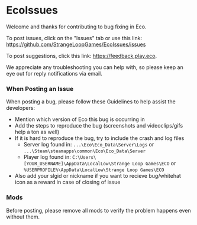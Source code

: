 # EcoIssues

Welcome and thanks for contributing to bug fixing in Eco.

To post issues, click on the "Issues" tab or use this link: https://github.com/StrangeLoopGames/EcoIssues/issues

To post suggestions, click this link: https://feedback.play.eco.

We appreciate any troubleshooting you can help with, so please keep an eye out for reply notifications via email.

### When Posting an Issue

When posting a bug, please follow these Guidelines to help assist the developers:
- Mention which version of Eco this bug is occurring in
- Add the steps to reproduce the bug (screenshots and videoclips/gifs help a ton as well)
- If it is hard to reproduce the bug, try to include the crash and log files
  - Server log found in: `...\Eco\Eco_Data\Server\Logs` or `...\Steam\steamapps\common\Eco\Eco_Data\Server`
  - Player log found in: `C:\Users\[YOUR_USERNAME]\AppData\LocalLow\Strange Loop Games\ECO` or `%USERPROFILE%\AppData\LocalLow\Strange Loop Games\ECO`
- Also add your slgid or nickname if you want to recieve bug/whitehat icon as a reward in case of closing of issue

### Mods
Before posting, please remove all mods to verify the problem happens even without them.
